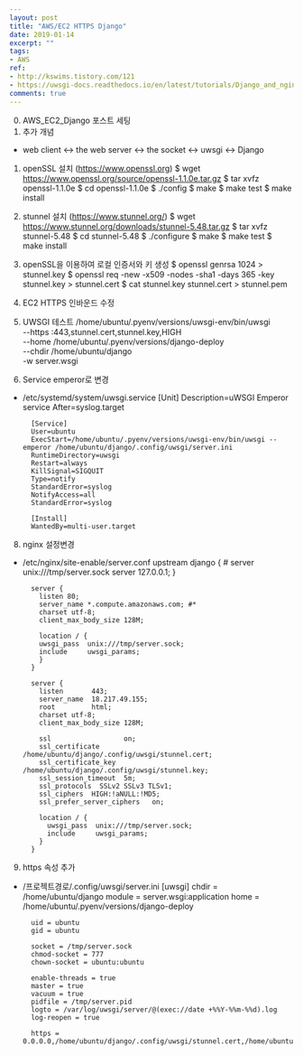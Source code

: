 ```yaml
---
layout: post
title: "AWS/EC2 HTTPS Django"
date: 2019-01-14
excerpt: ""
tags:
- AWS
ref:
- http://kswims.tistory.com/121
- https://uwsgi-docs.readthedocs.io/en/latest/tutorials/Django_and_nginx.html
comments: true
---
```


0. AWS_EC2_Django 포스트 세팅
1. 추가 개념
- web client <-> the web server <-> the socket <-> uwsgi <-> Django

1. openSSL 설치 (https://www.openssl.org)
        $ wget https://www.openssl.org/source/openssl-1.1.0e.tar.gz
        $ tar xvfz openssl-1.1.0e
        $ cd openssl-1.1.0e
        $ ./config
        $ make
        $ make test
        $ make install

2. stunnel 설치 (https://www.stunnel.org/)
        $ wget https://www.stunnel.org/downloads/stunnel-5.48.tar.gz
        $ tar xvfz stunnel-5.48
        $ cd stunnel-5.48
        $ ./configure
        $ make
        $ make test
        $ make install

4. openSSL을 이용하여 로컬 인증서와 키 생성
        $ openssl genrsa 1024 > stunnel.key
        $ openssl req -new -x509 -nodes -sha1 -days 365 -key stunnel.key > stunnel.cert
        $ cat stunnel.key stunnel.cert > stunnel.pem

5. EC2 HTTPS 인바운드 수정

6. UWSGI 테스트
        /home/ubuntu/.pyenv/versions/uwsgi-env/bin/uwsgi \
        --https :443,stunnel.cert,stunnel.key,HIGH \
        --home /home/ubuntu/.pyenv/versions/django-deploy \
        --chdir /home/ubuntu/django \
        -w server.wsgi

7. Service emperor로 변경
- /etc/systemd/system/uwsgi.service
        [Unit]
        Description=uWSGI Emperor service
        After=syslog.target

        [Service]
        User=ubuntu
        ExecStart=/home/ubuntu/.pyenv/versions/uwsgi-env/bin/uwsgi --emperor /home/ubuntu/django/.config/uwsgi/server.ini
        RuntimeDirectory=uwsgi
        Restart=always
        KillSignal=SIGQUIT
        Type=notify
        StandardError=syslog
        NotifyAccess=all
        StandardError=syslog

        [Install]
        WantedBy=multi-user.target

8. nginx 설정변경
- /etc/nginx/site-enable/server.conf
        upstream django {
        # server unix:///tmp/server.sock
        server 127.0.0.1;
        }

        server {
          listen 80;
          server_name *.compute.amazonaws.com; #*
          charset utf-8;
          client_max_body_size 128M;

          location / {
          uwsgi_pass  unix:///tmp/server.sock;
          include     uwsgi_params;
          }
        }

        server {
          listen       443;
          server_name  18.217.49.155;
          root         html;
          charset utf-8;
          client_max_body_size 128M;

          ssl                  on;
          ssl_certificate      /home/ubuntu/django/.config/uwsgi/stunnel.cert;
          ssl_certificate_key  /home/ubuntu/django/.config/uwsgi/stunnel.key;
          ssl_session_timeout  5m;
          ssl_protocols  SSLv2 SSLv3 TLSv1;
          ssl_ciphers  HIGH:!aNULL:!MD5;
          ssl_prefer_server_ciphers   on;

          location / {
            uwsgi_pass  unix:///tmp/server.sock;
            include     uwsgi_params;
          }
        }


9. https 속성 추가
- /프로젝트경로/.config/uwsgi/server.ini
        [uwsgi]
        chdir = /home/ubuntu/django
        module = server.wsgi:application
        home = /home/ubuntu/.pyenv/versions/django-deploy

        uid = ubuntu
        gid = ubuntu

        socket = /tmp/server.sock
        chmod-socket = 777
        chown-socket = ubuntu:ubuntu

        enable-threads = true
        master = true
        vacuum = true
        pidfile = /tmp/server.pid
        logto = /var/log/uwsgi/server/@(exec://date +%%Y-%%m-%%d).log
        log-reopen = true

        https = 0.0.0.0,/home/ubuntu/django/.config/uwsgi/stunnel.cert,/home/ubuntu/django/.config/uwsgi/stunnel.key,HIGH
